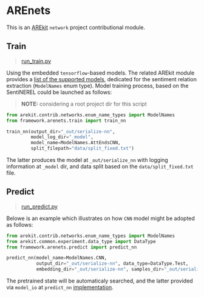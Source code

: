 # AREnets

This is an [AREkit](https://github.com/nicolay-r/AREkit) `network` project contributional module.

## Train

> [run_train.py](run_train_nn.py)
 
Using the embedded `tensorflow`-based models.
The related AREkit module provides a 
[list of the supported models](https://github.com/nicolay-r/AREkit/tree/0.22.1-rc/arekit/contrib/networks#models-list),
dedicated for the sentiment relation extraction (`ModelNames` enum type).
Model training process, based on the SentiNEREL could be launched as follows:

> **NOTE:** considering a root project dir for this script

```python
from arekit.contrib.networks.enum_name_types import ModelNames
from framework.arenets.train import train_nn

train_nn(output_dir="_out/serialize-nn",
         model_log_dir="_model",
         model_name=ModelNames.AttEndsCNN,
         split_filepath="data/split_fixed.txt")
```

The latter produces the model at `_out/serialize_nn` with logging information at `_model` dir, and 
data split based on the `data/split_fixed.txt` file.


## Predict

> [run_predict.py](run_predict.py)

Belowe is an example which illustrates on how `CNN` model might be adopted as follows:

```python
from arekit.contrib.networks.enum_name_types import ModelNames
from arekit.common.experiment.data_type import DataType
from framework.arenets.predict import predict_nn

predict_nn(model_name=ModelNames.CNN, 
           output_dir="_out/serialize-nn", data_type=DataType.Test,
           embedding_dir="_out/serialize-nn", samples_dir="_out/serialize-nn")
```

The pretrained state will be automaticaly searched, and the latter
 provided via `model_io` at `predict_nn` [implementation](predict.py).
